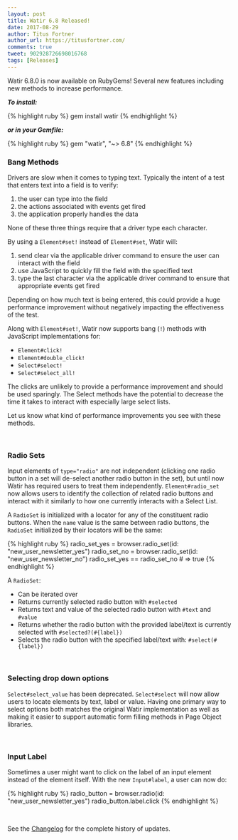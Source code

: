 ```yaml
---
layout: post
title: Watir 6.8 Released!
date: 2017-08-29
author: Titus Fortner
author_url: https://titusfortner.com/
comments: true
tweet: 902928726698016768
tags: [Releases]
---
```


Watir 6.8.0 is now available on RubyGems! Several new features including new methods to increase performance.
<!--more-->

***To install:***

{% highlight ruby %}
gem install watir
{% endhighlight %}

***or in your Gemfile:*** 

{% highlight ruby %}
gem "watir", "~> 6.8"
{% endhighlight %}
<br/>


### Bang Methods

Drivers are slow when it comes to typing text. Typically the intent of a 
test that enters text into a field is to verify:
 1. the user can type into the field
 2. the actions associated with events get fired
 3. the application properly handles the data

None of these three things require that a driver type each character. 

By using a `Element#set!` instead of `Element#set`, Watir will:
 1. send clear via the applicable driver command to ensure the user
 can interact with the field
 2. use JavaScript to quickly fill the field with the specified text
 3. type the last character via the applicable driver command to ensure that
  appropriate events get fired
 
Depending on how much text is being entered, this could provide a huge
performance improvement without negatively impacting the effectiveness of the test.

Along with `Element#set!`, Watir now supports bang (`!`) methods with 
JavaScript implementations for:

* `Element#click!`
* `Element#double_click!`
* `Select#select!`
* `Select#select_all!`

 The clicks are unlikely to provide a performance improvement and should be used sparingly.
 The Select methods have the potential to decrease the time it takes to 
 interact with especially large select lists.
 
 Let us know what kind of performance improvements you see with these methods.
 
 <br/>

### Radio Sets
 
Input elements of `type="radio"` are not independent (clicking one radio button in a
set will de-select another radio button in the set), but until now Watir has required 
 users to treat them independently. `Element#radio_set` now allows users to 
 identify the collection of related radio buttons and interact with it
 similarly to how one currently interacts with a Select List.
 
 A `RadioSet` is initialized with a locator for any of the constituent radio buttons.
 When the `name` value is the same between radio buttons, the `RadioSet` initialized
 by their locators will be the same:
 
{% highlight ruby %}
radio_set_yes = browser.radio_set(id: "new_user_newsletter_yes")
radio_set_no = browser.radio_set(id: "new_user_newsletter_no")
radio_set_yes == radio_set_no # => true
{% endhighlight %}

A `RadioSet`:
 * Can be iterated over
 * Returns currently selected radio button with `#selected`
 * Returns text and value of the selected radio button with `#text` and `#value`
 * Returns whether the radio button with the provided label/text is
 currently selected with `#selected?(#{label})`
 * Selects the radio button with the specified label/text with: `#select(#{label})`

<br />

### Selecting drop down options

`Select#select_value` has been deprecated. `Select#select` will now allow users
to locate elements by text, label or value. Having one primary way to select
options both matches the original Watir implementation as well as making it
easier to support automatic form filling methods in Page Object libraries.

<br/>

### Input Label

Sometimes a user might want to click on the label of an input element instead of the
element itself. With the new `Input#label`, a user can now do:

{% highlight ruby %}
radio_button = browser.radio(id: "new_user_newsletter_yes")
radio_button.label.click
{% endhighlight %}

<br />

See the [Changelog](https://github.com/watir/watir/blob/main/CHANGES.md) 
for the complete history of updates.
